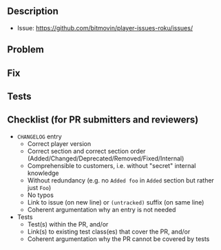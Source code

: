 ## Description
- Issue: https://github.com/bitmovin/player-issues-roku/issues/<number>

## Problem
<!-- Describe the problem briefly -->

## Fix
<!-- Describe how you fixed it -->

## Tests
<!-- Reference unit tests and/or player tests or explain why testing is not possible/applicable. See checklist below for details. -->

## Checklist (for PR submitters and reviewers)
- `CHANGELOG` entry
  - Correct player version
  - Correct section and correct section order (Added/Changed/Deprecated/Removed/Fixed/Internal)
  - Comprehensible to customers, i.e. without "secret" internal knowledge
  - Without redundancy (e.g. no `Added foo` in `Added` section but rather just `Foo`)
  - No typos
  - Link to issue (on new line) or `(untracked)` suffix (on same line)
  - Coherent argumentation why an entry is not needed
- Tests
  - Test(s) within the PR, and/or
  - Link(s) to existing test class(es) that cover the PR, and/or
  - Coherent argumentation why the PR cannot be covered by tests

<!-- For every PR that gets merged although it violates the checklist, the PR submitter and all reviewers buy a round of drinks for the whole player team! -->
